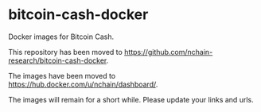 # bitcoin-cash-docker
Docker images for Bitcoin Cash.

This repository has been moved to https://github.com/nchain-research/bitcoin-cash-docker.

The images have been moved to https://hub.docker.com/u/nchain/dashboard/.

The images will remain for a short while. Please update your links and urls.

